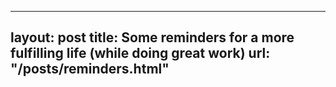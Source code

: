 
---
layout:       post
title:        Some reminders for a more fulfilling life (while doing great work)
url:          "/posts/reminders.html"
---
            